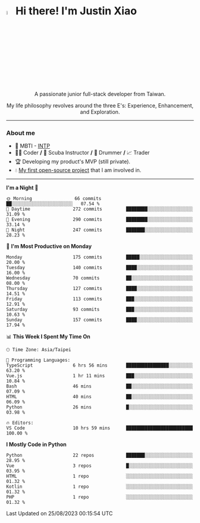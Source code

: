 # <img src="https://media.giphy.com/media/hvRJCLFzcasrR4ia7z/giphy.gif" width="5%">Hi there! I'm Justin Xiao
<p align="center">A passionate junior full-stack developer from Taiwan.  </p>
<p align="center">My life philosophy revolves around the three E's: Experience, Enhancement, and Exploration.</p>

---
### About me
- 👀 MBTI - [INTP](https://www.16personalities.com/intp-personality)
- 👨‍💻 Coder **/** 🤿 Scuba Instructor **/** 🥁 Drummer **/** 📈 Trader
- 🏆 Developing my product's MVP (still private).
- 💧 [My first open-source project](https://github.com/Game-as-a-Service/Game-Lobby-Web) that I am involved in.

---
<!--START_SECTION:waka-->
**I'm a Night 🦉** 

```text
🌞 Morning                66 commits          ██░░░░░░░░░░░░░░░░░░░░░░░   07.54 % 
🌆 Daytime                272 commits         ████████░░░░░░░░░░░░░░░░░   31.09 % 
🌃 Evening                290 commits         ████████░░░░░░░░░░░░░░░░░   33.14 % 
🌙 Night                  247 commits         ███████░░░░░░░░░░░░░░░░░░   28.23 % 
```
📅 **I'm Most Productive on Monday** 

```text
Monday                   175 commits         █████░░░░░░░░░░░░░░░░░░░░   20.00 % 
Tuesday                  140 commits         ████░░░░░░░░░░░░░░░░░░░░░   16.00 % 
Wednesday                70 commits          ██░░░░░░░░░░░░░░░░░░░░░░░   08.00 % 
Thursday                 127 commits         ████░░░░░░░░░░░░░░░░░░░░░   14.51 % 
Friday                   113 commits         ███░░░░░░░░░░░░░░░░░░░░░░   12.91 % 
Saturday                 93 commits          ███░░░░░░░░░░░░░░░░░░░░░░   10.63 % 
Sunday                   157 commits         ████░░░░░░░░░░░░░░░░░░░░░   17.94 % 
```


📊 **This Week I Spent My Time On** 

```text
🕑︎ Time Zone: Asia/Taipei

💬 Programming Languages: 
TypeScript               6 hrs 56 mins       ████████████████░░░░░░░░░   63.20 % 
Vue.js                   1 hr 11 mins        ███░░░░░░░░░░░░░░░░░░░░░░   10.84 % 
Bash                     46 mins             ██░░░░░░░░░░░░░░░░░░░░░░░   07.09 % 
HTML                     40 mins             ██░░░░░░░░░░░░░░░░░░░░░░░   06.09 % 
Python                   26 mins             █░░░░░░░░░░░░░░░░░░░░░░░░   03.98 % 

🔥 Editors: 
VS Code                  10 hrs 59 mins      █████████████████████████   100.00 % 
```

**I Mostly Code in Python** 

```text
Python                   22 repos            ███████░░░░░░░░░░░░░░░░░░   28.95 % 
Vue                      3 repos             █░░░░░░░░░░░░░░░░░░░░░░░░   03.95 % 
HTML                     1 repo              ░░░░░░░░░░░░░░░░░░░░░░░░░   01.32 % 
Kotlin                   1 repo              ░░░░░░░░░░░░░░░░░░░░░░░░░   01.32 % 
PHP                      1 repo              ░░░░░░░░░░░░░░░░░░░░░░░░░   01.32 % 
```




 Last Updated on 25/08/2023 00:15:54 UTC
<!--END_SECTION:waka-->
